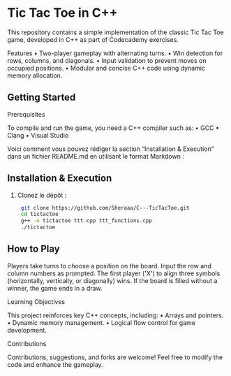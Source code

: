 # Tic Tac Toe in C++

This repository contains a simple implementation of the classic Tic Tac Toe game, developed in C++ as part of Codecademy exercises.

Features
	•	Two-player gameplay with alternating turns.
	•	Win detection for rows, columns, and diagonals.
	•	Input validation to prevent moves on occupied positions.
	•	Modular and concise C++ code using dynamic memory allocation.

## Getting Started

Prerequisites

To compile and run the game, you need a C++ compiler such as:
	•	GCC
	•	Clang
	•	Visual Studio

Voici comment vous pouvez rédiger la section “Installation & Execution” dans un fichier README.md en utilisant le format Markdown :

## Installation & Execution

1. Clonez le dépôt :
   ```bash
   	git clone https://github.com/Sheraaa/C---TicTacToe.git
	cd tictactoe
	g++ -o tictactoe ttt.cpp ttt_functions.cpp
	./tictactoe

## How to Play

Players take turns to choose a position on the board. Input the row and column numbers as prompted. The first player ('X') to align three symbols (horizontally, vertically, or diagonally) wins. If the board is filled without a winner, the game ends in a draw.

Learning Objectives

This project reinforces key C++ concepts, including:
	•	Arrays and pointers.
	•	Dynamic memory management.
	•	Logical flow control for game development.

Contributions

Contributions, suggestions, and forks are welcome! Feel free to modify the code and enhance the gameplay.
